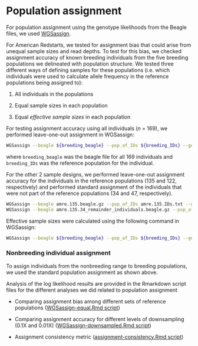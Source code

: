 Population assignment
================

For population assignment using the genotype likelihoods from the Beagle files, we used [WGSassign](https://github.com/mgdesaix/WGSassign).

For American Redstarts, we tested for assignment bias that could arise from unequal sample sizes and read depths. To test for this bias, we checked assignment accuracy of known breeding individuals from the five breeding populations we delineated with population structure. We tested three different ways of defining samples for these populations (i.e. which individuals were used to calculate allele frequency in the reference populations being assigned to):

1.  All individuals in the populations

2.  Equal sample sizes in each population

3.  Equal *effective sample sizes* in each population

For testing assignment accuracy using all individuals (*n* = 169), we performed leave-one-out assignment in WGSassign:

```sh
WGSassign --beagle ${breeding_beagle} --pop_af_IDs ${breeding_IDs} --get_reference_af --loo --out ${outname} --threads 20
```

where `breeding_beagle` was the beagle file for all 169 individuals and `breeding_IDs` was the reference population for the individual.

For the other 2 sample designs, we performed leave-one-out assignment accuracy for the individuals in the reference populations (135 and 122, respectively) and performed standard assignment of the individuals that were not part of the reference populations (34 and 47, respectively). 

```sh
WGSassign --beagle amre.135.beagle.gz --pop_af_IDs amre.135.IDs.txt --get_reference_af --loo --out amre.135 --threads 20
WGSassign --beagle amre.135.34_remainder_individuals.beagle.gz --pop_af_file amre.135.pop_af.npy --get_pop_like --out ${outname} --threads 20
```

Effective sample sizes were calculated using the following command in WGSassign:

```sh
WGSassign --beagle ${breeding_beagle} --pop_af_IDs ${breeding_IDs} --get_reference_af --ne_obs --out ${outname} --threads 20
```

### Nonbreeding individual assignment

To assign individuals from the nonbreeding range to breeding populations, we used the standard population assignment as shown above. 

Analysis of the log likelihood results are provided in the Rmarkdown script files for the different analyses we did related to population assignment

* Comparing assignment bias among different sets of reference populations ([WGSassign-equal.Rmd script](./scripts/WGSassign-equal.Rmd))

* Comparing assignment accuracy for different levels of downsampling (0.1X and 0.01X) ([WGSassign-downsampled.Rmd script](./scripts/WGSassign-downsampled.Rmd))

* Assignment consistency metric ([assignment-consistency.Rmd script](./scripts/assignment-consistency.Rmd))

